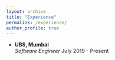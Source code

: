 ```yaml
---
layout: archive
title: "Experience"
permalink: /experience/
author_profile: true
---
```


- **UBS, Mumbai** <br/>
_Software Engineer_ July 2019 - Present


